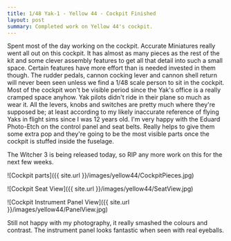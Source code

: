 ```yaml
---
title: 1/48 Yak-1 - Yellow 44 - Cockpit Finished
layout: post
summary: Completed work on Yellow 44's cockpit.
---
```


Spent most of the day working on the cockpit. Accurate Miniatures really went all out on this cockpit. It has almost as many pieces as the rest of the kit and some clever assembly features to get all that detail into such a small space. Certain features have more effort than is needed invested in them though. The rudder pedals, cannon cocking lever and cannon shell return will never been seen unless we find a 1/48 scale person to sit in the cockpit. Most of the cockpit won't be visible period since the Yak's office is a really cramped space anyhow. Yak pilots didn't ride in their plane so much as wear it. All the levers, knobs and switches are pretty much where they're supposed be; at least according to my likely inaccurate reference of flying Yaks in flight sims since I was 12 years old. I'm very happy with the Eduard Photo-Etch on the control panel and seat belts. Really helps to give them some extra pop and they're going to be the most visible parts once the cockpit is stuffed inside the fuselage. 

The Witcher 3 is being released today, so RIP any more work on this for the next few weeks.

![Cockpit parts]({{ site.url }}/images/yellow44/CockpitPieces.jpg)

![Cockpit Seat View]({{ site.url }}/images/yellow44/SeatView.jpg)

![Cockpit Instrument Panel View]({{ site.url }}/images/yellow44/PanelView.jpg)

Still not happy with my photography, it really smashed the colours and contrast. The instrument panel looks fantastic when seen with real eyeballs.
